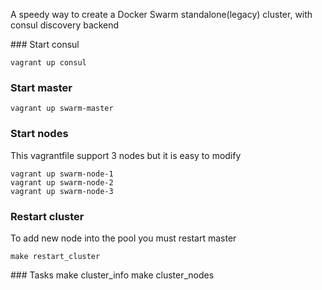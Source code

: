 A speedy way to create a Docker Swarm standalone(legacy) cluster, with consul discovery backend

### Start consul
```
vagrant up consul
```

### Start master
```
vagrant up swarm-master
```

### Start nodes
This vagrantfile support 3 nodes but it is easy to modify
```
vagrant up swarm-node-1
vagrant up swarm-node-2
vagrant up swarm-node-3
```

### Restart cluster
To add new node into the pool you must restart master
```
make restart_cluster
```

### Tasks 
make cluster_info
make cluster_nodes
